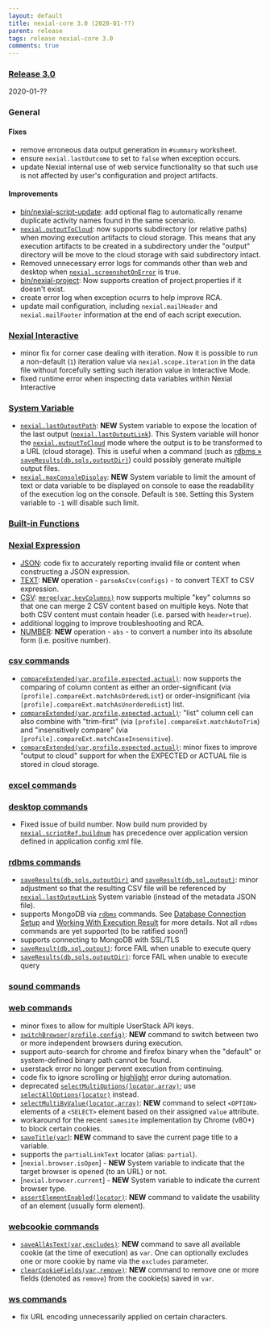 ```yaml
---
layout: default
title: nexial-core 3.0 (2020-01-??)
parent: release
tags: release nexial-core 3.0
comments: true
---
```


### <a href="https://github.com/nexiality/nexial-core/releases/tag/nexial-core-v3.0_???" class="external-link" target="_nexial_link">Release 3.0</a>
2020-01-??


### General
#### Fixes
- remove erroneous data output generation in `#summary` worksheet.
- ensure `nexial.lastOutcome` to set to `false` when exception occurs.
- update Nexial internal use of web service functionality so that such use is not affected by user's configuration and 
  project artifacts.
#### Improvements
- [bin/nexial-script-update](../userguide/BatchFiles#nexial-script-update): add optional flag to automatically 
  rename duplicate activity names found in the same scenario.
- [`nexial.outputToCloud`](../systemvars/index#nexial.outputToCloud): now supports subdirectory (or relative paths) when 
  moving execution artifacts to cloud storage. This means that any execution artifacts to be created in a subdirectory
  under the "output" directory will be move to the cloud storage with said subdirectory intact.
- Removed unnecessary error logs for commands other than web and desktop when 
  [`nexial.screenshotOnError`](../systemvars/index#nexial.screenshotOnError) is true.
- [bin/nexial-project](../userguide/BatchFiles#nexial-project): Now supports creation of project.properties
   if it doesn't exist.
- create error log when exception ocurrs to help improve RCA.
- update mail configuration, including `nexial.mailHeader` and `nexial.mailFooter` information at the end of each 
  script execution.
 

### [Nexial Interactive](../interactive)
- minor fix for corner case dealing with iteration. Now it is possible to run a non-default (`1`) iteration value
  via `nexial.scope.iteration` in the data file without forcefully setting such iteration value in Interactive Mode.
- fixed runtime error when inspecting data variables within Nexial Interactive


### [System Variable](../systemvars)
- [`nexial.lastOutputPath`](../systemvars/index#nexial.lastOutputPath): **NEW** System variable to expose the location
  of the last output ([`nexial.lastOutputLink`](../systemvars/index#nexial.lastOutputLink)). This System variable will 
  honor the [`nexial.outputToCloud`](../systemvars/index#nexial.outputToCloud) mode where the output is to be 
  transformed to a URL (cloud storage). This is useful when a command (such as 
  [rdbms &raquo; `saveResults(db,sqls,outputDir)`](../commands/rdbms/saveResults(db,sqls,outputDir))) could possibly 
  generate multiple output files.
- [`nexial.maxConsoleDisplay`](../systemvars/index#nexial.maxConsoleDisplay): **NEW** System variable to limit the 
  amount of text or data variable to be displayed on console to ease the readability of the execution log on the 
  console. Default is `500`. Setting this System variable to `-1` will disable such limit.


### [Built-in Functions](../functions)


### [Nexial Expression](../expressions)
- [JSON](../expressions/JSONexpression): code fix to accurately reporting invalid file or content when constructing a
  JSON expression.
- [TEXT](../expressions/TEXTexpression): **NEW** operation - `parseAsCsv(configs)` - to convert TEXT to CSV expression.
- [CSV](../expressions/CSVexpression): [`merge(var,keyColumns)`](../expressions/CSVexpression#mergevarkeycolumns) now
  supports multiple "key" columns so that one can merge 2 CSV content based on multiple keys. Note that both CSV content
  must contain header (i.e. parsed with `header=true`).
- additional logging to improve troubleshooting and RCA.
- [NUMBER](../expressions/NUMBERexpression): **NEW** operation - `abs` - to convert a number into its absolute form 
  (i.e. positive number).


### [csv commands](../commands/csv)
- [`compareExtended(var,profile,expected,actual)`](../commands/csv/compareExtended(var,profile,expected,actual)): now
  supports the comparing of column content as either an order-significant 
  (via `[profile].compareExt.matchAsOrderedList`) or order-insignificant 
  (via `[profile].compareExt.matchAsUnorderedList`) list.
- [`compareExtended(var,profile,expected,actual)`](../commands/csv/compareExtended(var,profile,expected,actual)): "list" 
  column cell can also combine with "trim-first" (via `[profile].compareExt.matchAutoTrim`) and "insensitively compare" 
  (via `[profile].compareExt.matchCaseInsensitive`).
- [`compareExtended(var,profile,expected,actual)`](../commands/csv/compareExtended(var,profile,expected,actual)): minor
  fixes to improve "output to cloud" support for when the EXPECTED or ACTUAL file is stored in cloud storage.


### [excel commands](../commands/excel)


### [desktop commands](../commands/desktop)
- Fixed issue of build number. Now build num provided by [`nexial.scriptRef.buildnum`](../systemvars/index#nexial.scriptRef.buildnum)
  has precedence over application version defined in application config xml file. 


### [rdbms commands](../commands/rdbms)
- [`saveResults(db,sqls,outputDir)`](../commands/rdbms/saveResults(db,sqls,outputDir)) and 
  [`saveResult(db,sql,output)`](../commands/rdbms/saveResult(db,sql,output)): minor adjustment so that the resulting 
  CSV file will be referenced by [`nexial.lastOutputLink`](../systemvars/index#nexial.lastOutputLink) System variable 
  (instead of the metadata JSON file).
- supports MongoDB via [`rdbms`](../commands/rdbms) commands. See 
  [Database Connection Setup](../commands/rdbms/index#database-connection-setup) and 
  [Working With Execution Result](../commands/rdbms/index#working-with-execution-result) for more details. Not all
  `rdbms` commands are yet supported (to be ratified soon!)
- supports connecting to MongoDB with SSL/TLS
- [`saveResult(db,sql,output)`](../commands/rdbms/saveResult(db,sql,output)): force FAIL when unable to execute query
- [`saveResults(db,sqls,outputDir)`](../commands/rdbms/saveResults(db,sqls,outputDir)): force FAIL when unable to execute query


### [sound commands](../commands/sound)


### [web commands](../commands/web)
- minor fixes to allow for multiple UserStack API keys.
- [`switchBrowser(profile,config)`](../commands/web/switchBrowser(profile,config)): **NEW** command to switch between
  two or more independent browsers during execution.
- support auto-search for chrome and firefox binary when the "default" or system-defined binary path cannot be found.
- userstack error no longer pervent execution from continuing. 
- code fix to ignore scrolling or [highlight](../systemvars/index#nexial.web.highlight) error during automation.
- deprecated [`selectMultiOptions(locator,array)`](../commands/web/selectMultiOptions(locator)); use 
  [`selectAllOptions(locator)`](../commands/web/selectAllOptions(locator)) instead.
- [`selectMultiByValue(locator,array)`](../commands/web/selectMultiByValue(locator,array)): **NEW** command to select
  `<OPTION>` elements of a `<SELECT>` element based on their assigned `value` attribute.
- workaround for the recent `samesite` implementation by Chrome (v80+) to block certain cookies.
 - [`saveTitle(var`)](../commands/web/saveTitle(var)): **NEW** command to save the current page title to a variable.
 - supports the `partialLinkText` locator (alias: `partial`).
- [`nexial.browser.isOpen`] - **NEW** System variable to indicate that the target browser is opened (to an URL) or not.
- [`nexial.browser.current`] - **NEW** System variable to indicate the current browser type.
- [`assertElementEnabled(locator)`](../commands/web/assertElementEnabled(locator)): **NEW** command to validate the 
  usability of an element (usually form element).
  

### [webcookie commands](../commands/webcookie)
- [`saveAllAsText(var,excludes)`](../commands/webcookie/saveAllAsText(var,exclude)): **NEW** command to save all 
  available cookie (at the time of execution) as `var`. One can optionally excludes one or more cookie by name via the 
  `excludes` parameter.
- [`clearCookieFields(var,remove)`](../commands/webcookie/clearCookieFields(var,remove)): **NEW** command to remove
  one or more fields (denoted as `remove`) from the cookie(s) saved in `var`.


### [ws commands](../commands/ws)
- fix URL encoding unnecessarily applied on certain characters.
